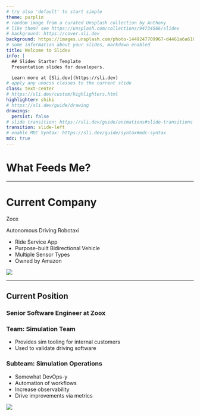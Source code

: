 ```yaml
---
# try also 'default' to start simple
theme: purplin
# random image from a curated Unsplash collection by Anthony
# like them? see https://unsplash.com/collections/94734566/slidev
# background: https://cover.sli.dev
background: https://images.unsplash.com/photo-1449247709967-d4461a6a6103?q=80&w=3500&auto=format&fit=crop&ixlib=rb-4.0.3&ixid=M3wxMjA3fDB8MHxwaG90by1wYWdlfHx8fGVufDB8fHx8fA%3D%3D
# some information about your slides, markdown enabled
title: Welcome to Slidev
info: |
  ## Slidev Starter Template
  Presentation slides for developers.

  Learn more at [Sli.dev](https://sli.dev)
# apply any unocss classes to the current slide
class: text-center
# https://sli.dev/custom/highlighters.html
highlighter: shiki
# https://sli.dev/guide/drawing
drawings:
  persist: false
# slide transition: https://sli.dev/guide/animations#slide-transitions
transition: slide-left
# enable MDC Syntax: https://sli.dev/guide/syntax#mdc-syntax
mdc: true
---
```


# What Feeds Me?

---

# Current Company

Zoox

<div class="grid grid-cols-2 gap-4">
<div>

Autonomous Driving Robotaxi

- Ride Service App
- Purpose-built Bidirectional Vehicle
- Multiple Sensor Types
- Owned by Amazon

</div>
<div>

<img src="/images/vh6.jpg" class="mt-20 rounded border" />

</div>
</div>

---

## Current Position

### Senior Software Engineer at Zoox

<div class="grid grid-cols-2 gap-4">
<div>

### Team: Simulation Team

- Provides sim tooling for internal customers
- Used to validate driving software

### Subteam: Simulation Operations

- Somewhat DevOps-y
- Automation of workflows
- Increase observability
- Drive improvements via metrics

</div>
<div>

<img src="/images/simulation.png" class="mt-20 rounded border" />

</div>
</div>
</div>
</div>
